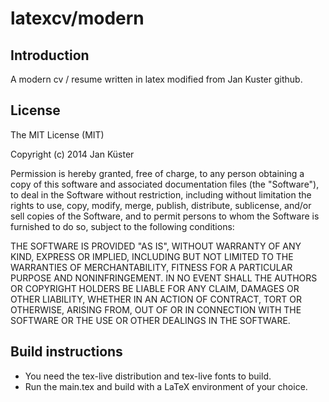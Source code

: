 latexcv/modern
=======

Introduction
------------

A modern cv / resume written in latex modified from Jan Kuster github.



License
-------

The MIT License (MIT)

Copyright (c) 2014 Jan Küster

Permission is hereby granted, free of charge, to any person obtaining a copy
of this software and associated documentation files (the "Software"), to deal
in the Software without restriction, including without limitation the rights
to use, copy, modify, merge, publish, distribute, sublicense, and/or sell
copies of the Software, and to permit persons to whom the Software is
furnished to do so, subject to the following conditions:
	
THE SOFTWARE IS PROVIDED "AS IS", WITHOUT WARRANTY OF ANY KIND, EXPRESS OR
IMPLIED, INCLUDING BUT NOT LIMITED TO THE WARRANTIES OF MERCHANTABILITY,
FITNESS FOR A PARTICULAR PURPOSE AND NONINFRINGEMENT. IN NO EVENT SHALL THE
AUTHORS OR COPYRIGHT HOLDERS BE LIABLE FOR ANY CLAIM, DAMAGES OR OTHER
LIABILITY, WHETHER IN AN ACTION OF CONTRACT, TORT OR OTHERWISE, ARISING FROM,
OUT OF OR IN CONNECTION WITH THE SOFTWARE OR THE USE OR OTHER DEALINGS IN
THE SOFTWARE.

Build instructions
------------------

- You need the tex-live distribution and tex-live fonts to build.
- Run the main.tex and build with a LaTeX environment of your choice.
